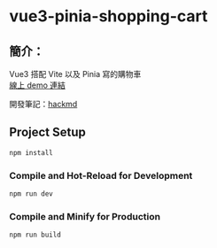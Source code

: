 # vue3-pinia-shopping-cart

## 簡介：
Vue3 搭配 Vite 以及 Pinia 寫的購物車 <br>
[線上 demo 連結](https://sheepndw.github.io/vue3-pinia-shopping-cart/#/)

開發筆記：[hackmd](https://hackmd.io/@sheep0914/pinia-shopping-cart)



## Project Setup

```sh
npm install
```

### Compile and Hot-Reload for Development

```sh
npm run dev
```

### Compile and Minify for Production

```sh
npm run build
```
